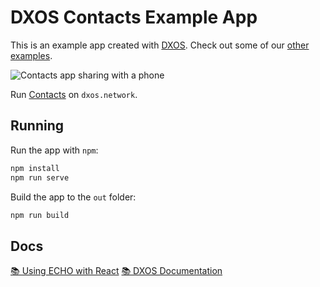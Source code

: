 # DXOS Contacts Example App

This is an example app created with [DXOS](https://dxos.org). Check out some of our [other examples](https://docs.dxos.org/guide/samples.html).

![Contacts app sharing with a phone](contacts-app-share-browser-phone.gif)

Run [Contacts](https://contacts.dxos.network) on `dxos.network`.

## Running

Run the app with `npm`:

```bash
npm install
npm run serve
```

Build the app to the `out` folder:

```bash
npm run build
```

## Docs

[📚 Using ECHO with React](https://docs.dxos.org/guide/echo/)
[📚 DXOS Documentation](https://docs.dxos.org)
